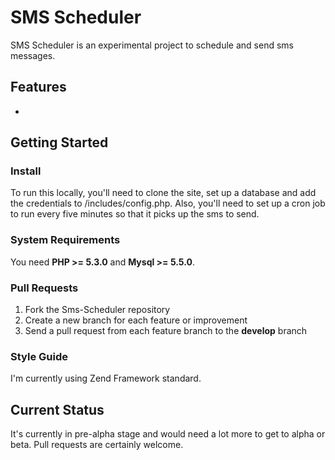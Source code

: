 # SMS Scheduler
SMS Scheduler is an experimental project to schedule and send sms messages.

## Features
*

## Getting Started

### Install
To run this locally, you'll need to clone the site, set up a database and add the credentials to /includes/config.php.
Also, you'll need to set up a cron job to run every five minutes so that it picks up the sms to send.

### System Requirements

You need **PHP >= 5.3.0** and **Mysql >= 5.5.0**.

### Pull Requests
1. Fork the Sms-Scheduler repository
2. Create a new branch for each feature or improvement
3. Send a pull request from each feature branch to the **develop** branch

### Style Guide
I'm currently using Zend Framework standard.

## Current Status
It's currently in pre-alpha stage and would need a lot more to get to alpha or beta. Pull requests are certainly welcome.